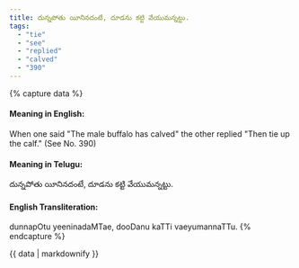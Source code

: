 ```yaml
---
title: దున్నపోతు యీనినదంటే, దూడను కట్టి వేయుమన్నట్టు.
tags:
  - "tie"
  - "see"
  - "replied"
  - "calved"
  - "390"
---
```


{% capture data %}
#### Meaning in English:
When one said "The male buffalo has calved" the other replied "Then tie up the calf."
(See No. 390)

#### Meaning in Telugu:
దున్నపోతు యీనినదంటే, దూడను కట్టి వేయుమన్నట్టు.

#### English Transliteration:
dunnapOtu yeeninadaMTae, dooDanu kaTTi vaeyumannaTTu.
{% endcapture %}

<div class="notice">{{ data | markdownify }}</div>

